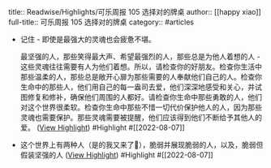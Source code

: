 title:: Readwise/Highlights/可乐周报 105 选择对的牌桌
author:: [[happy xiao]]
full-title:: 可乐周报 105 选择对的牌桌
category:: #articles
- 记住 - 即使是最强大的灵魂也会疲惫不堪。
  
  最坚强的人，那些笑得最大声、希望最强烈的人，那些总是为他人着想的人 - 这些灵魂往往需要有人为他们着想。所以，请检查你的好朋友。检查你生活中那些温柔的人，那些总是敞开心扉为那些需要的人奉献他们自己的人。检查你生命中的那些人，他们用自己的每一盎司去爱，他们深深地感受和关心，并试图修复和修补，确保他们周围的人都好。请检查你生命中那些勇敢的人，他们对这个世界很柔软。检查你生命中那些不惜一切代价保护他人的人，因为那些灵魂也需要保护。那些灵魂需要被提醒，他们应该得到他们不断给予其他人的爱。 ([View Highlight](https://read.readwise.io/read/01g9w3v07ey1v5ysdtnf2vkjey)) #Highlight #[[2022-08-07]]
- 这个世界上有两种人（是的我又来了🤣），脆弱并展现脆弱的人，以及，脆弱但假装坚强的人 ([View Highlight](https://read.readwise.io/read/01g9w3y4w05sxk0vzwb5m6r73s)) #Highlight #[[2022-08-07]]